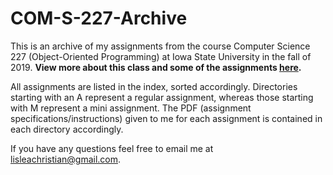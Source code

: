 # COM-S-227-Archive
This is an archive of my assignments from the course Computer Science 227 (Object-Oriented Programming) at Iowa State University in the fall of 2019. **View more about this class and some of the assignments [here](https://www.christianlisle.com/post/com-s-227).**

All assignments are listed in the index, sorted accordingly. Directories starting with an A represent a regular assignment, whereas those starting with M represent a mini assignment.
The PDF (assignment specifications/instructions) given to me for each assignment is contained in each directory accordingly.

If you have any questions feel free to email me at lisleachristian@gmail.com.
